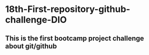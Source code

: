 # 18th-First-repository-github-challenge-DIO

##  This is the first bootcamp project challenge about git/github
